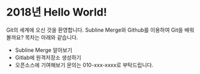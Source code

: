 # 2018년 Hello World!
Git의 세계에 오신 것을 환영합니다.
Subline Merge와 Github를 이용하여 Git을 배워볼까요?
목차는 아래와 같습니다.
- Subline Merge 알아보기
- Gitlab에 원격저장소 생성하기
- 오픈소스에 기여해보기
문의는 010-xxx-xxxx로 부탁드립니다.
